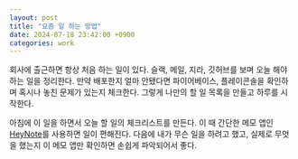 ```yaml
---
layout: post
title: "요즘 일 하는 방법"
date: 2024-07-18 23:42:00 +0900
categories: work
---
```


회사에 출근하면 항상 처음 하는 일이 있다.
슬랙, 메일, 지라, 깃허브를 보며 오늘 해야 하는 일을 정리한다.
만약 배포한지 얼마 안됐다면 파이어베이스, 플레이콘솔을 확인하며 혹시나 놓친 문제가 있는지 체크한다.
그렇게 나만의 할 일 목록을 만들고 하루를 시작한다.

아침에 이 일을 하면서 오늘 할 일의 체크리스트를 만든다.
이 때 간단한 메모 앱인 [HeyNote](https://heynote.com/)를 사용하면 일이 편해진다.
다음에 내가 무슨 일을 하려고 했고, 실제로 무엇을 했는지 이 메모 앱만 확인하면 손쉽게 파악되어서 좋다.

